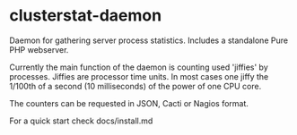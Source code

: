 clusterstat-daemon
==================

Daemon for gathering server process statistics. Includes a standalone Pure PHP webserver.

Currently the main function of the daemon is counting used 'jiffies' by processes. Jiffies are processor time units. In most cases one jiffy the 1/100th of a second (10 milliseconds) of the power of one CPU core.

The counters can be requested in JSON, Cacti or Nagios format.

For a quick start check docs/install.md
